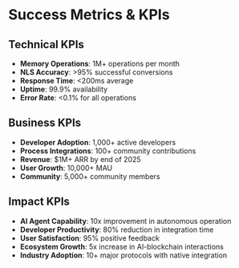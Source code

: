 # Success Metrics & KPIs

## Technical KPIs
- **Memory Operations**: 1M+ operations per month
- **NLS Accuracy**: >95% successful conversions
- **Response Time**: <200ms average
- **Uptime**: 99.9% availability
- **Error Rate**: <0.1% for all operations

## Business KPIs
- **Developer Adoption**: 1,000+ active developers
- **Process Integrations**: 100+ community contributions
- **Revenue**: $1M+ ARR by end of 2025
- **User Growth**: 10,000+ MAU
- **Community**: 5,000+ community members

## Impact KPIs
- **AI Agent Capability**: 10x improvement in autonomous operation
- **Developer Productivity**: 80% reduction in integration time
- **User Satisfaction**: 95% positive feedback
- **Ecosystem Growth**: 5x increase in AI-blockchain interactions
- **Industry Adoption**: 10+ major protocols with native integration
